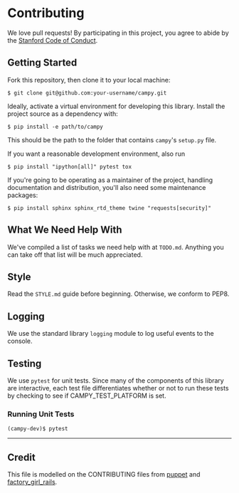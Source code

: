 # Contributing

We love pull requests! By participating in this project, you agree to abide by the [Stanford Code of Conduct](https://adminguide.stanford.edu/chapter-1/subchapter-1/policy-1-1-1).

## Getting Started

Fork this repository, then clone it to your local machine:

```
$ git clone git@github.com:your-username/campy.git
```

Ideally, activate a virtual environment for developing this library. Install the project source as a dependency with:

```
$ pip install -e path/to/campy
```

This should be the path to the folder that contains `campy`'s `setup.py` file.

If you want a reasonable development environment, also run

```
$ pip install "ipython[all]" pytest tox
```

If you're going to be operating as a maintainer of the project, handling documentation and distribution, you'll also need some maintenance packages:

```
$ pip install sphinx sphinx_rtd_theme twine "requests[security]"
```

## What We Need Help With

We've compiled a list of tasks we need help with at `TODO.md`. Anything you can take off that list will be much appreciated.

## Style

Read the `STYLE.md` guide before beginning. Otherwise, we conform to PEP8.

## Logging

We use the standard library `logging` module to log useful events to the console.

## Testing

We use `pytest` for unit tests. Since many of the components of this library are interactive, each test file differentiates whether or not to run these tests by checking to see if CAMPY_TEST_PLATFORM is set.

### Running Unit Tests

```
(campy-dev)$ pytest

```

---

## Credit

This file is modelled on the CONTRIBUTING files from [puppet](https://github.com/puppetlabs/puppet/blob/master/CONTRIBUTING.md) and [factory_girl_rails](https://github.com/thoughtbot/factory_girl_rails/blob/master/CONTRIBUTING.md).

